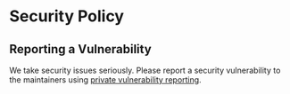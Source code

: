 # Security Policy

## Reporting a Vulnerability

We take security issues seriously. Please report a security vulnerability to the maintainers using [private vulnerability reporting](https://github.com/runatlantis/atlantis/security/advisories/new).
